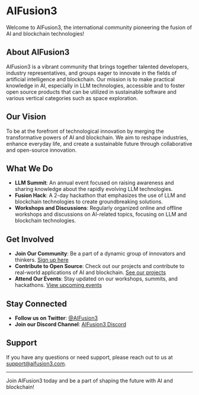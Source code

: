 # AIFusion3

Welcome to AIFusion3, the international community pioneering the fusion of AI and blockchain technologies!

## About AIFusion3

AIFusion3 is a vibrant community that brings together talented developers, industry representatives, and groups eager to innovate in the fields of artificial intelligence and blockchain. Our mission is to make practical knowledge in AI, especially in LLM technologies, accessible and to foster open source products that can be utilized in sustainable software and various vertical categories such as space exploration.

## Our Vision

To be at the forefront of technological innovation by merging the transformative powers of AI and blockchain. We aim to reshape industries, enhance everyday life, and create a sustainable future through collaborative and open-source innovation.

## What We Do

- **LLM Summit**: An annual event focused on raising awareness and sharing knowledge about the rapidly evolving LLM technologies.
- **Fusion Hack**: A 2-day hackathon that emphasizes the use of LLM and blockchain technologies to create groundbreaking solutions.
- **Workshops and Discussions**: Regularly organized online and offline workshops and discussions on AI-related topics, focusing on LLM and blockchain technologies.

## Get Involved

- **Join Our Community**: Be a part of a dynamic group of innovators and thinkers. [Sign up here](#)
- **Contribute to Open Source**: Check out our projects and contribute to real-world applications of AI and blockchain. [See our projects](#)
- **Attend Our Events**: Stay updated on our workshops, summits, and hackathons. [View upcoming events](https://kommunity.com/aifusion3/events)

## Stay Connected

- **Follow us on Twitter**: [@AIFusion3](https://twitter.com/aifusion3)
- **Join our Discord Channel**: [AIFusion3 Discord](#)

## Support

If you have any questions or need support, please reach out to us at [support@aifusion3.com](mailto:support@aifusion3.com).

---

Join AIFusion3 today and be a part of shaping the future with AI and blockchain!

